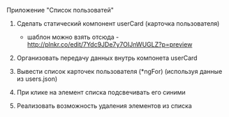 Приложение "Список пользоватей"

1. Сделать статический компонент userCard (карточка пользователя)
      - шаблон можно взять отсюда - http://plnkr.co/edit/7Ydc9JDe7y7OIJnWUGLZ?p=preview

2. Организовать передачу данных внутрь компонета userCard
3. Вывести список карточек пользователя (*ngFor) (используя данные из users.json)
4. При клике на элемент списка подсвечивать его синими
5. Реализовать возможность удаления элементов из списка





